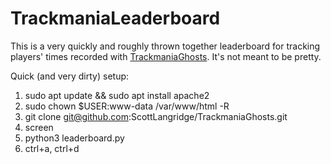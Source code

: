 # TrackmaniaLeaderboard
This is a very quickly and roughly thrown together leaderboard for tracking players' times recorded with [TrackmaniaGhosts](https://github.com/ScottLangridge/TrackmaniaGhosts). It's not meant to be pretty.

Quick (and very dirty) setup:
1. sudo apt update && sudo apt install apache2
1. sudo chown $USER:www-data /var/www/html -R
1. git clone git@github.com:ScottLangridge/TrackmaniaGhosts.git
1. screen
1. python3 leaderboard.py
1. ctrl+a, ctrl+d
